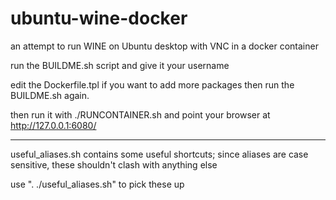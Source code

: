 # ubuntu-wine-docker

an attempt to run WINE on Ubuntu desktop with VNC in a docker container

run the BUILDME.sh script and give it your username

edit the Dockerfile.tpl if you want to add more packages then run the BUILDME.sh again.

then run it with ./RUNCONTAINER.sh and point your browser at http://127.0.0.1:6080/


---

useful_aliases.sh contains some useful shortcuts; since aliases are case
sensitive, these shouldn't clash with anything else

use ". ./useful_aliases.sh" to pick these up

